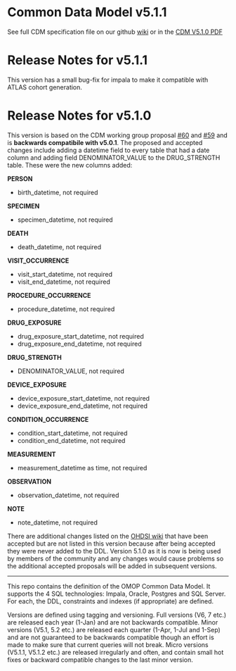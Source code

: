 Common Data Model v5.1.1
=================

See full CDM specification file on our github [wiki](https://github.com/OHDSI/CommonDataModel/wiki) or in the [CDM V5.1.0 PDF](https://github.com/OHDSI/CommonDataModel/blob/v5.1.1/OMOP_CDM_v5_1_1.pdf)

Release Notes for v5.1.1
=============
This version has a small bug-fix for impala to make it compatible with ATLAS cohort generation.

Release Notes for v5.1.0
=============
This version is based on the CDM working group proposal [#60](https://github.com/OHDSI/CommonDataModel/issues/60) and [#59](https://github.com/OHDSI/CommonDataModel/issues/59) and is **backwards compatibile with v5.0.1**. The proposed and accepted changes include adding a datetime field to every table that had a date column and adding field DENOMINATOR_VALUE to the DRUG_STRENGTH table. These were the new columns added:

**PERSON**  
* birth_datetime, not required

**SPECIMEN**  
* specimen_datetime, not required

**DEATH**  
* death_datetime, not required

**VISIT_OCCURRENCE**  
* visit_start_datetime, not required
* visit_end_datetime, not required

**PROCEDURE_OCCURRENCE**  
* procedure_datetime, not required

**DRUG_EXPOSURE**  
* drug_exposure_start_datetime, not required
* drug_exposure_end_datetime, not required

**DRUG_STRENGTH**
* DENOMINATOR_VALUE, not required

**DEVICE_EXPOSURE**  
* device_exposure_start_datetime, not required
* device_exposure_end_datetime, not required

**CONDITION_OCCURRENCE**  
* condition_start_datetime, not required
* condition_end_datetime, not required

**MEASUREMENT**  
* measurement_datetime as time, not required

**OBSERVATION**  
* observation_datetime, not required

**NOTE**  
* note_datetime, not required

There are additional changes listed on the [OHDSI wiki](http://www.ohdsi.org/web/wiki/doku.php?id=documentation:next_cdm) that have been accepted but are not listed in this version because after being accepted they were never added to the DDL. Version 5.1.0 as it is now is being used by members of the community and any changes would cause problems so the additional accepted proposals will be added in subsequent versions. 

---------
  
This repo contains the definition of the OMOP Common Data Model. It supports the 4 SQL technologies: Impala, Oracle, Postgres and SQL Server. For each, the DDL, constraints and indexes (if appropriate) are defined. 

Versions are defined using tagging and versioning. Full versions (V6, 7 etc.) are released each year (1-Jan) and are not backwards compatible. Minor versions (V5.1, 5.2 etc.) are released each quarter (1-Apr, 1-Jul and 1-Sep) and are not guaranteed to be backwards compatible though an effort is made to make sure that current queries will not break. Micro versions (V5.1.1, V5.1.2 etc.) are released irregularly and often, and contain small hot fixes or backward compatible changes to the last minor version.
